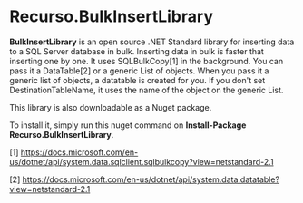 # Recurso.BulkInsertLibrary
**BulkInsertLibrary** is an open source .NET Standard library for inserting data to a SQL Server database in bulk. Inserting data in bulk is faster
that inserting one by one. It uses SQLBulkCopy[1] in the background. You can pass it a DataTable[2] or a generic List of objects. When you pass it a generic list of objects, a datatable is created for you. If you don't set DestinationTableName, it uses the name of the object on the generic List.

This library is also downloadable as a Nuget package.

To install it, simply run this nuget command on **Install-Package Recurso.BulkInsertLibrary**.

[1] https://docs.microsoft.com/en-us/dotnet/api/system.data.sqlclient.sqlbulkcopy?view=netstandard-2.1

[2] https://docs.microsoft.com/en-us/dotnet/api/system.data.datatable?view=netstandard-2.1

